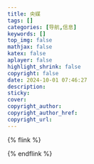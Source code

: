 ```yaml
---
title: 央媒
tags: []
categories: [导航,信息]
keywords: []
top_img: false
mathjax: false
katex: false
aplayer: false
highlight_shrink: false
copyright: false
date: 2024-10-01 07:46:27
description:
sticky:
cover:
copyright_author:
copyright_author_href:
copyright_url:
---
```


{% flink %}

{% endflink %}